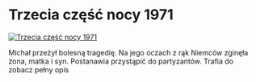 Trzecia część nocy 1971 
=============
[![Trzecia część nocy 1971 ](http://vidos.pl/images/player.gif)](http://vidos.pl/trzecia-czesc-nocy-1971)

 Michał przeżył bolesną tragedię. Na jego oczach z rąk Niemców zginęła żona, matka i syn. Postanawia przystąpić do partyzantów. Trafia do zobacz pełny opis
